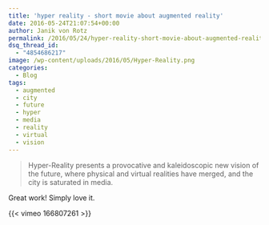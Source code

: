```yaml
---
title: 'hyper reality - short movie about augmented reality'
date: 2016-05-24T21:07:54+00:00
author: Janik von Rotz
permalink: /2016/05/24/hyper-reality-short-movie-about-augmented-reality/
dsq_thread_id:
  - "4854686217"
image: /wp-content/uploads/2016/05/Hyper-Reality.png
categories:
  - Blog
tags:
  - augmented
  - city
  - future
  - hyper
  - media
  - reality
  - virtual
  - vision
---
```

> Hyper-Reality presents a provocative and kaleidoscopic new vision of the future, where physical and virtual realities have merged, and the city is saturated in media.

Great work! Simply love it.

{{< vimeo 166807261 >}}